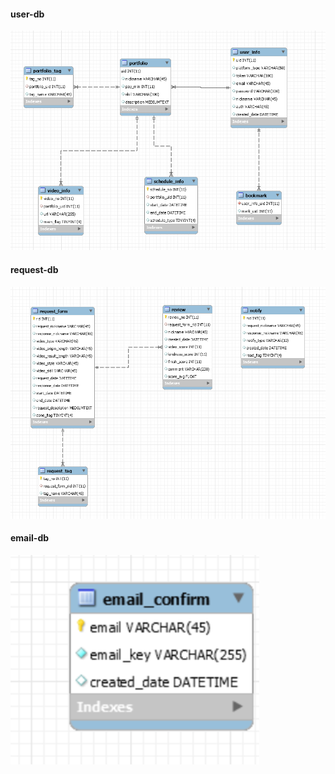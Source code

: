 #### user-db
![editor_user-db](uploads/932e171a00091696e2c4395be7394d41/editor_user-db.png)

#### request-db
![editor_request-db](uploads/c06e1cb5b4997840541e9157072262dc/editor_request-db.png)

#### email-db
![email-db](uploads/d4a1335aaade982dab68dbe3a16805da/email-db.PNG)